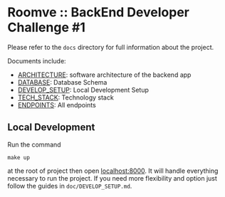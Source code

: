 # Roomve :: BackEnd Developer Challenge #1
Please refer to the `docs` directory for full information about the project.


Documents include:
- [ARCHITECTURE](docs/ARCITECTURE.md): software architecture of the backend app
- [DATABASE](docs/DATABASE.md): Database Schema
- [DEVELOP_SETUP](docs/DEVELOP_SETUP.md): Local Development Setup
- [TECH_STACK](docs/TECH_STACK.md): Technology stack
- [ENDPOINTS](docs/ENDPOINTS.md): All endpoints

## Local Development
Run the command
```
make up
```
at the root of project then open [localhost:8000](http://localhost:8000).
It will handle everything necessary to run the project. If you need more flexibility and option
just follow the guides in `doc/DEVELOP_SETUP.md`.

